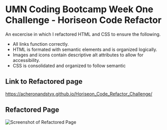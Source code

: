 # UMN Coding Bootcamp Week One Challenge - Horiseon Code Refactor

An excercise in which I refactored HTML and CSS to ensure the following.
* All links function correctly.
* HTML is formated with semantic elements and is organized logically.
* Images and icons contain descriptive alt attributes to allow for accessibility.
* CSS is consolidated and organized to follow semantic

## Link to Refactored page

https://acheronandstyx.github.io/Horiseon_Code_Refactor_Challenge/

## Refactored Page

![Screenshot of Refactored Page](https://raw.github.com/AcheronandStyx/Horiseon_Code_Refactor_Challenge/main/assets/images/Horiseon_Code_Refactor_Challenge.png)
